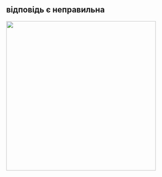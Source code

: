  <html>
   <head>
<link rel="rdfalsesheet" type="text/css" href="rdfalse.css" />
   </head>
  <heder>
   <p><h2>відповідь є неправильна </h2></p>
  </heder>
   <body>
 <img src="//free-png.ru/wp-content/uploads/2021/06/free-png.ru-39.png"with="400px"height="400px"/>
   </body>
</html>
